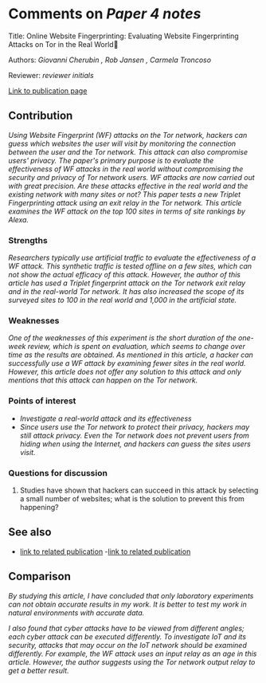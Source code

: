 # Comments on _Paper 4 notes_

Title:   Online Website Fingerprinting: Evaluating Website Fingerprinting Attacks on Tor in the Real World

Authors: _Giovanni Cherubin ,   Rob Jansen , 	 Carmela Troncoso_

Reviewer: _reviewer initials_

[Link to publication page](https://www.usenix.org/conference/usenixsecurity22/presentation/cherubin)

## Contribution

_Using Website Fingerprint (WF) attacks on the Tor network, hackers can guess which websites the user will visit by monitoring the connection between the user and the Tor network. This attack can also compromise users' privacy. 
The paper's primary purpose is to evaluate the effectiveness of WF attacks in the real world without compromising the security and privacy of Tor network users. WF attacks are now carried out with great precision. Are these attacks effective in the real world and the existing network with many sites or not? 
This paper tests a new Triplet Fingerprinting attack using an exit relay in the Tor network. This article examines the WF attack on the top 100 sites in terms of site rankings by Alexa._

### Strengths

_Researchers typically use artificial traffic to evaluate the effectiveness of a WF attack. This synthetic traffic is tested offline on a few sites, which can not show the actual efficacy of this attack. 
However, the author of this article has used a Triplet fingerprint attack on the Tor network exit relay and in the real-world Tor network. It has also increased the scope of its surveyed sites to 100 in the real world and 1,000 in the artificial state._


### Weaknesses

_One of the weaknesses of this experiment is the short duration of the one-week review, which is spent on evaluation, which seems to change over time as the results are obtained.
As mentioned in this article, a hacker can successfully use a WF attack by examining fewer sites in the real world. However, this article does not offer any solution to this attack and only mentions that this attack can happen on the Tor network._ 

### Points of interest

- _Investigate a real-world attack and its effectiveness_
- _Since users use the Tor network to protect their privacy, hackers may still attack privacy. Even the Tor network does not prevent users from hiding when using the Internet, and hackers can guess the sites users visit._

### Questions for discussion

1. Studies have shown that hackers can succeed in this attack by selecting a small number of websites; what is the solution to prevent this from happening?

## See also

- [link to related publication](https://www.researchgate.net/publication/290568676_A_Critical_Evaluation_of_Website_Fingerprinting_Attacks)
-[link to related publication](https://www.researchgate.net/publication/305423586_On_Realistically_Attacking_Tor_with_Website_Fingerprinting)


## Comparison

_By studying this article, I have concluded that only laboratory experiments can not obtain accurate results in my work. It is better to test my work in natural environments with accurate data._

_I also found that cyber attacks have to be viewed from different angles; each cyber attack can be executed differently. To investigate IoT and its security, attacks that may occur on the IoT network should be examined differently. For example, the WF attack uses an input relay as an age in this article. However, the author suggests using the Tor network output relay to get a better result._
